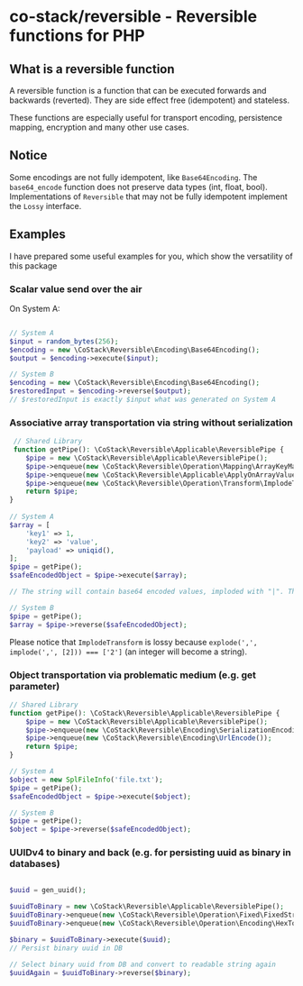 # co-stack/reversible - Reversible functions for PHP

## What is a reversible function

A reversible function is a function that can be executed forwards and backwards (reverted).
They are side effect free (idempotent) and stateless.

These functions are especially useful for transport encoding, persistence mapping, encryption and many other use cases.

## Notice

Some encodings are not fully idempotent, like `Base64Encoding`. The `base64_encode` function does not preserve data types (int, float, bool).
Implementations of `Reversible` that may not be fully idempotent implement the `Lossy` interface.

## Examples

I have prepared some useful examples for you, which show the versatility of this package

### Scalar value send over the air

On System A:
```php

// System A
$input = random_bytes(256);
$encoding = new \CoStack\Reversible\Encoding\Base64Encoding();
$output = $encoding->execute($input);

// System B
$encoding = new \CoStack\Reversible\Encoding\Base64Encoding();
$restoredInput = $encoding->reverse($output);
// $restoredInput is exactly $input what was generated on System A
```

### Associative array transportation via string without serialization

```php
 // Shared Library
 function getPipe(): \CoStack\Reversible\Applicable\ReversiblePipe {
    $pipe = new \CoStack\Reversible\Applicable\ReversiblePipe();
    $pipe->enqueue(new \CoStack\Reversible\Operation\Mapping\ArrayKeyMapping(['key1', 'key2', 'payload']));
    $pipe->enqueue(new \CoStack\Reversible\Applicable\ApplyOnArrayValueRecursively(new \CoStack\Reversible\Encoding\Base64Encoding()));
    $pipe->enqueue(new \CoStack\Reversible\Operation\Transform\ImplodeTransform());
    return $pipe;
}
 
// System A
$array = [
    'key1' => 1,
    'key2' => 'value',
    'payload' => uniqid(),
];
$pipe = getPipe();
$safeEncodedObject = $pipe->execute($array);

// The string will contain base64 encoded values, imploded with "|". There are no associative keys in the string because they have been replaced by the ArrayKeyMapping

// System B
$pipe = getPipe();
$array = $pipe->reverse($safeEncodedObject);
 ```
Please notice that `ImplodeTransform` is lossy because `explode(',', implode(',', [2])) === ['2']` (an integer will become a string).

### Object transportation via problematic medium (e.g. get parameter)

```php
// Shared Library
function getPipe(): \CoStack\Reversible\Applicable\ReversiblePipe {
    $pipe = new \CoStack\Reversible\Applicable\ReversiblePipe();
    $pipe->enqueue(new \CoStack\Reversible\Encoding\SerializationEncoding());
    $pipe->enqueue(new \CoStack\Reversible\Encoding\UrlEncode());
    return $pipe;
}

// System A
$object = new SplFileInfo('file.txt');
$pipe = getPipe();
$safeEncodedObject = $pipe->execute($object);

// System B
$pipe = getPipe();
$object = $pipe->reverse($safeEncodedObject);
```

### UUIDv4 to binary and back (e.g. for persisting uuid as binary in databases)

```php

$uuid = gen_uuid();

$uuidToBinary = new \CoStack\Reversible\Applicable\ReversiblePipe();
$uuidToBinary->enqueue(new \CoStack\Reversible\Operation\Fixed\FixedStringStripping('-', [8, 4, 4, 4]));
$uuidToBinary->enqueue(new \CoStack\Reversible\Operation\Encoding\HexToBinEncoding());

$binary = $uuidToBinary->execute($uuid);
// Persist binary uuid in DB

// Select binary uuid from DB and convert to readable string again
$uuidAgain = $uuidToBinary->reverse($binary);
```
